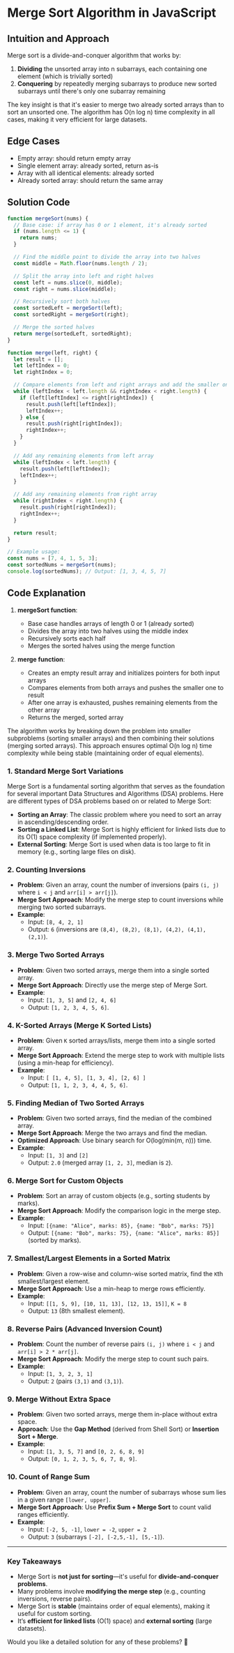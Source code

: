 # Merge Sort Algorithm in JavaScript

## Intuition and Approach

Merge sort is a divide-and-conquer algorithm that works by:

1. **Dividing** the unsorted array into n subarrays, each containing one element (which is trivially sorted)
2. **Conquering** by repeatedly merging subarrays to produce new sorted subarrays until there's only one subarray remaining

The key insight is that it's easier to merge two already sorted arrays than to sort an unsorted one. The algorithm has O(n log n) time complexity in all cases, making it very efficient for large datasets.

## Edge Cases

- Empty array: should return empty array
- Single element array: already sorted, return as-is
- Array with all identical elements: already sorted
- Already sorted array: should return the same array

## Solution Code

```javascript
function mergeSort(nums) {
  // Base case: if array has 0 or 1 element, it's already sorted
  if (nums.length <= 1) {
    return nums;
  }

  // Find the middle point to divide the array into two halves
  const middle = Math.floor(nums.length / 2);

  // Split the array into left and right halves
  const left = nums.slice(0, middle);
  const right = nums.slice(middle);

  // Recursively sort both halves
  const sortedLeft = mergeSort(left);
  const sortedRight = mergeSort(right);

  // Merge the sorted halves
  return merge(sortedLeft, sortedRight);
}

function merge(left, right) {
  let result = [];
  let leftIndex = 0;
  let rightIndex = 0;

  // Compare elements from left and right arrays and add the smaller one to result
  while (leftIndex < left.length && rightIndex < right.length) {
    if (left[leftIndex] <= right[rightIndex]) {
      result.push(left[leftIndex]);
      leftIndex++;
    } else {
      result.push(right[rightIndex]);
      rightIndex++;
    }
  }

  // Add any remaining elements from left array
  while (leftIndex < left.length) {
    result.push(left[leftIndex]);
    leftIndex++;
  }

  // Add any remaining elements from right array
  while (rightIndex < right.length) {
    result.push(right[rightIndex]);
    rightIndex++;
  }

  return result;
}

// Example usage:
const nums = [7, 4, 1, 5, 3];
const sortedNums = mergeSort(nums);
console.log(sortedNums); // Output: [1, 3, 4, 5, 7]
```

## Code Explanation

1. **mergeSort function**:

   - Base case handles arrays of length 0 or 1 (already sorted)
   - Divides the array into two halves using the middle index
   - Recursively sorts each half
   - Merges the sorted halves using the merge function

2. **merge function**:
   - Creates an empty result array and initializes pointers for both input arrays
   - Compares elements from both arrays and pushes the smaller one to result
   - After one array is exhausted, pushes remaining elements from the other array
   - Returns the merged, sorted array

The algorithm works by breaking down the problem into smaller subproblems (sorting smaller arrays) and then combining their solutions (merging sorted arrays). This approach ensures optimal O(n log n) time complexity while being stable (maintaining order of equal elements).

### **1. Standard Merge Sort Variations**

Merge Sort is a fundamental sorting algorithm that serves as the foundation for several important Data Structures and Algorithms (DSA) problems. Here are different types of DSA problems based on or related to Merge Sort:

- **Sorting an Array**: The classic problem where you need to sort an array in ascending/descending order.
- **Sorting a Linked List**: Merge Sort is highly efficient for linked lists due to its O(1) space complexity (if implemented properly).
- **External Sorting**: Merge Sort is used when data is too large to fit in memory (e.g., sorting large files on disk).

### **2. Counting Inversions**

- **Problem**: Given an array, count the number of inversions (pairs `(i, j)` where `i < j` and `arr[i] > arr[j]`).
- **Merge Sort Approach**: Modify the merge step to count inversions while merging two sorted subarrays.
- **Example**:
  - Input: `[8, 4, 2, 1]`
  - Output: `6` (inversions are `(8,4), (8,2), (8,1), (4,2), (4,1), (2,1)`).

### **3. Merge Two Sorted Arrays**

- **Problem**: Given two sorted arrays, merge them into a single sorted array.
- **Merge Sort Approach**: Directly use the merge step of Merge Sort.
- **Example**:
  - Input: `[1, 3, 5]` and `[2, 4, 6]`
  - Output: `[1, 2, 3, 4, 5, 6]`.

### **4. K-Sorted Arrays (Merge K Sorted Lists)**

- **Problem**: Given `K` sorted arrays/lists, merge them into a single sorted array.
- **Merge Sort Approach**: Extend the merge step to work with multiple lists (using a min-heap for efficiency).
- **Example**:
  - Input: `[ [1, 4, 5], [1, 3, 4], [2, 6] ]`
  - Output: `[1, 1, 2, 3, 4, 4, 5, 6]`.

### **5. Finding Median of Two Sorted Arrays**

- **Problem**: Given two sorted arrays, find the median of the combined array.
- **Merge Sort Approach**: Merge the two arrays and find the median.
- **Optimized Approach**: Use binary search for O(log(min(m, n))) time.
- **Example**:
  - Input: `[1, 3]` and `[2]`
  - Output: `2.0` (merged array `[1, 2, 3]`, median is `2`).

### **6. Merge Sort for Custom Objects**

- **Problem**: Sort an array of custom objects (e.g., sorting students by marks).
- **Merge Sort Approach**: Modify the comparison logic in the merge step.
- **Example**:
  - Input: `[{name: "Alice", marks: 85}, {name: "Bob", marks: 75}]`
  - Output: `[{name: "Bob", marks: 75}, {name: "Alice", marks: 85}]` (sorted by marks).

### **7. Smallest/Largest Elements in a Sorted Matrix**

- **Problem**: Given a row-wise and column-wise sorted matrix, find the `K`th smallest/largest element.
- **Merge Sort Approach**: Use a min-heap to merge rows efficiently.
- **Example**:
  - Input: `[[1, 5, 9], [10, 11, 13], [12, 13, 15]]`, `K = 8`
  - Output: `13` (8th smallest element).

### **8. Reverse Pairs (Advanced Inversion Count)**

- **Problem**: Count the number of reverse pairs `(i, j)` where `i < j` and `arr[i] > 2 * arr[j]`.
- **Merge Sort Approach**: Modify the merge step to count such pairs.
- **Example**:
  - Input: `[1, 3, 2, 3, 1]`
  - Output: `2` (pairs `(3,1)` and `(3,1)`).

### **9. Merge Without Extra Space**

- **Problem**: Given two sorted arrays, merge them in-place without extra space.
- **Approach**: Use the **Gap Method** (derived from Shell Sort) or **Insertion Sort + Merge**.
- **Example**:
  - Input: `[1, 3, 5, 7]` and `[0, 2, 6, 8, 9]`
  - Output: `[0, 1, 2, 3, 5, 6, 7, 8, 9]`.

### **10. Count of Range Sum**

- **Problem**: Given an array, count the number of subarrays whose sum lies in a given range `[lower, upper]`.
- **Merge Sort Approach**: Use **Prefix Sum + Merge Sort** to count valid ranges efficiently.
- **Example**:
  - Input: `[-2, 5, -1]`, `lower = -2`, `upper = 2`
  - Output: `3` (subarrays `[-2], [-2,5,-1], [5,-1]`).

---

### **Key Takeaways**

- Merge Sort is **not just for sorting**—it's useful for **divide-and-conquer problems**.
- Many problems involve **modifying the merge step** (e.g., counting inversions, reverse pairs).
- Merge Sort is **stable** (maintains order of equal elements), making it useful for custom sorting.
- It’s **efficient for linked lists** (O(1) space) and **external sorting** (large datasets).

Would you like a detailed solution for any of these problems? 🚀
